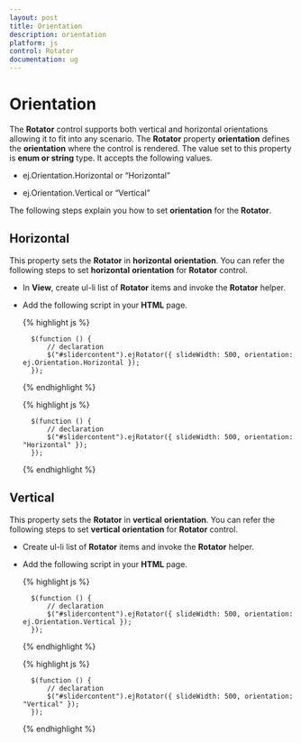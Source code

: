 ```yaml
---
layout: post
title: Orientation
description: orientation
platform: js
control: Rotator
documentation: ug
---
```


# Orientation

The **Rotator** control supports both vertical and horizontal orientations allowing it to fit into any scenario. The **Rotator** property **orientation** defines the **orientation** where the control is rendered. The value set to this property is **enum or string** type. It accepts the following values.

* ej.Orientation.Horizontal or “Horizontal”

* ej.Orientation.Vertical  or “Vertical”

The following steps explain you how to set **orientation** for the **Rotator**.

## Horizontal

This property sets the **Rotator** in **horizontal** **orientation**. You can refer the following steps to set **horizontal** **orientation** for **Rotator** control.

* In **View**, create ul-li list of **Rotator** items and invoke the **Rotator** helper.

* Add the following script in your **HTML** page.


  {% highlight js %}

	    $(function () {
	        // declaration
	        $("#slidercontent").ejRotator({ slideWidth: 500, orientation: ej.Orientation.Horizontal });
	    });
 
  {% endhighlight %}
  
  
  {% highlight js %}

  
  	
	    $(function () {
	        // declaration
	        $("#slidercontent").ejRotator({ slideWidth: 500, orientation: "Horizontal" });
	    });
	


  {% endhighlight %}


## Vertical

This property sets the **Rotator** in **vertical** **orientation**. You can refer the following steps to set **vertical** **orientation** for **Rotator** control.

* Create ul-li list of **Rotator** items and invoke the **Rotator** helper.

* Add the following script in your **HTML** page.



  {% highlight js %}

  	

	    $(function () {
	        // declaration
	        $("#slidercontent").ejRotator({ slideWidth: 500, orientation: ej.Orientation.Vertical });
	    });
	

  {% endhighlight %}
  
  
  {% highlight js %}

  

	    $(function () {
	        // declaration
	        $("#slidercontent").ejRotator({ slideWidth: 500, orientation: "Vertical" });
	    });
	

  {% endhighlight %}

